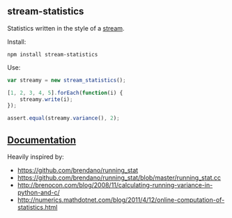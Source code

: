 ## stream-statistics

Statistics written in the style of a [stream](http://nodejs.org/api/stream.html).

Install:

    npm install stream-statistics

Use:

```javascript
var streamy = new stream_statistics();

[1, 2, 3, 4, 5].forEach(function(i) {
    streamy.write(i);
});

assert.equal(streamy.variance(), 2);
```

## [Documentation](https://github.com/tmcw/stream-statistics/wiki)

Heavily inspired by:

* https://github.com/brendano/running_stat
* https://github.com/brendano/running_stat/blob/master/running_stat.cc
* http://brenocon.com/blog/2008/11/calculating-running-variance-in-python-and-c/
* http://numerics.mathdotnet.com/blog/2011/4/12/online-computation-of-statistics.html
